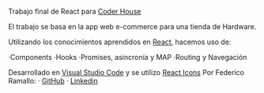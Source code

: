Trabajo final de React para [Coder House](https://www.coderhouse.com/)

El trabajo se basa en la app web e-commerce para una tienda de Hardware.

Utilizando los conocimientos aprendidos en [React](https://es.reactjs.org/), hacemos uso de:

·Components
·Hooks
·Promises, asincronía y MAP
·Routing y Navegación

Desarrollado en [Visual Studio Code](https://code.visualstudio.com/) y se utilizo [React Icons](https://react-icons.github.io/react-icons/)
Por Federico Ramallo:
· [GitHub](https://github.com/fefel0)
· [Linkedin](https://www.linkedin.com/in/federico-ramallo-705704218/)


